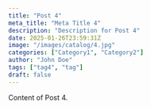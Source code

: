 ```yaml
---
title: "Post 4"
meta_title: "Meta Title 4"
description: "Description for Post 4"
date: 2025-01-26T23:59:31Z
image: "/images/catalog/4.jpg"
categories: ["Category1", "Category2"]
author: "John Doe"
tags: ["tag4", "tag"]
draft: false
---
```


Content of Post 4.
